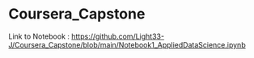 # Coursera_Capstone
Link to Notebook :
https://github.com/Light33-J/Coursera_Capstone/blob/main/Notebook1_AppliedDataScience.ipynb

